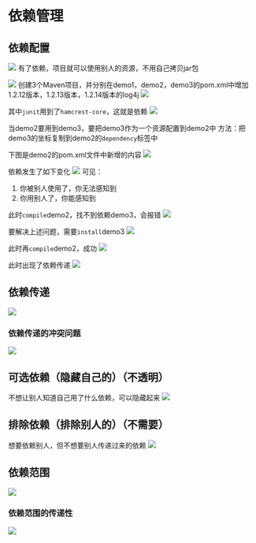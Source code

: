 # 依赖管理

## 依赖配置

![](2022-12-21-15-48-21.png)
有了依赖，项目就可以使用别人的资源，不用自己拷贝jar包

![](2022-12-21-16-15-09.png)
创建3个Maven项目，并分别在demo1，demo2，demo3的pom.xml中增加1.2.12版本，1.2.13版本，1.2.14版本的log4j
![](2022-12-21-16-19-26.png)

其中```junit```用到了```hamcrest-core```，这就是依赖
![](2022-12-21-16-20-26.png)

当demo2要用到demo3，要把demo3作为一个资源配置到demo2中
方法：把demo3的坐标复制到demo2的```dependency```标签中

下图是demo2的pom.xml文件中新增的内容
![](2022-12-21-16-25-24.png)

依赖发生了如下变化
![](2022-12-21-16-27-31.png)
可见：
1. 你被别人使用了，你无法感知到
2. 你用别人了，你能感知到

此时```compile```demo2，找不到依赖demo3，会报错
![](2022-12-21-16-37-42.png)

要解决上述问题，需要```install```demo3
![](2022-12-21-16-38-37.png)

此时再```compile```demo2，成功
![](2022-12-21-16-39-34.png)

此时出现了依赖传递
![](2022-12-21-16-42-11.png)

## 依赖传递

![](2022-12-21-16-44-30.png)

### 依赖传递的冲突问题

![](2022-12-21-16-47-25.png)

## 可选依赖（隐藏自己的）（不透明）

不想让别人知道自己用了什么依赖，可以隐藏起来
![](2022-12-21-16-50-10.png)

## 排除依赖（排除别人的）（不需要）

想要依赖别人，但不想要别人传递过来的依赖
![](2022-12-21-16-57-51.png)

## 依赖范围

![](2022-12-21-17-21-22.png)

### 依赖范围的传递性

![](2022-12-21-17-26-43.png)

